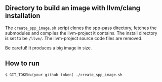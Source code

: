 ## Directory to build an image with llvm/clang installation

The `create_spp_image.sh` script clones the spp-pass directory, fetches the submodules and compiles the llvm-project it contains. The install directory is set to be `/llvm/`.
The llvm-project source code files are removed.

Be careful! It produces a big image in size.

## How to run
```
$ GIT_TOKEN=(your github token) ./create_spp_image.sh
```
